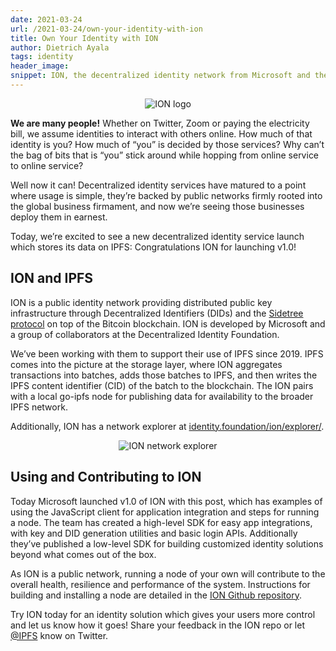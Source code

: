 ```yaml
---
date: 2021-03-24
url: /2021-03-24/own-your-identity-with-ion
title: Own Your Identity with ION 
author: Dietrich Ayala 
tags: identity
header_image: 
snippet: ION, the decentralized identity network from Microsoft and the Decentralized Identity Foundation, launches v1.0 with all transaction data distributed with IPFS.
---
```


<p style="text-align: center;">
  <img src="https://user-images.githubusercontent.com/9259185/108124207-8c721e00-706c-11eb-9379-24caff49c27a.png" alt="ION logo">
</p>

**We are many people!** Whether on Twitter, Zoom or paying the electricity bill, we assume identities to interact with others online. How much of that identity is you? How much of “you” is decided by those services? Why can’t the bag of bits that is “you” stick around while hopping from online service to online service?

Well now it can! Decentralized identity services have matured to a point where usage is simple, they’re backed by public networks firmly rooted into the global business firmament, and now we’re seeing those businesses deploy them in earnest.

Today, we’re excited to see a new decentralized identity service launch which stores its data on IPFS: Congratulations ION for launching v1.0!

## ION and IPFS

ION is a public identity network providing distributed public key infrastructure through Decentralized Identifiers (DIDs) and the [Sidetree protocol](https://github.com/decentralized-identity/sidetree) on top of the Bitcoin blockchain. ION is developed by Microsoft and a group of collaborators at the Decentralized Identity Foundation.

We’ve been working with them to support their use of IPFS since 2019. IPFS comes into the picture at the storage layer, where ION aggregates transactions into batches, adds those batches to IPFS, and then writes the IPFS content identifier (CID) of the batch to the blockchain. The ION pairs with a local go-ipfs node for publishing data for availability to the broader IPFS network.

Additionally, ION has a network explorer at [identity.foundation/ion/explorer/](https://identity.foundation/ion/explorer/).

<p style="text-align: center;">
  <img src="https://i.imgur.com/qeAksqQ.png" alt="ION network explorer">
</p>

## Using and Contributing to ION

Today Microsoft launched v1.0 of ION with this post, which has examples of using the JavaScript client for application integration and steps for running a node. The team has created a high-level SDK for easy app integrations, with key and DID generation utilities and basic login APIs. Additionally they’ve published a low-level SDK for building customized identity solutions beyond what comes out of the box.

As ION is a public network, running a node of your own will contribute to the overall health, resilience and performance of the system. Instructions for building and installing a node are detailed in the [ION Github repository]( https://github.com/decentralized-identity/ion).

Try ION today for an identity solution which gives your users more control and let us know how it goes! Share your feedback in the ION repo or let [@IPFS](https://twitter.com/ipfs) know on Twitter.
